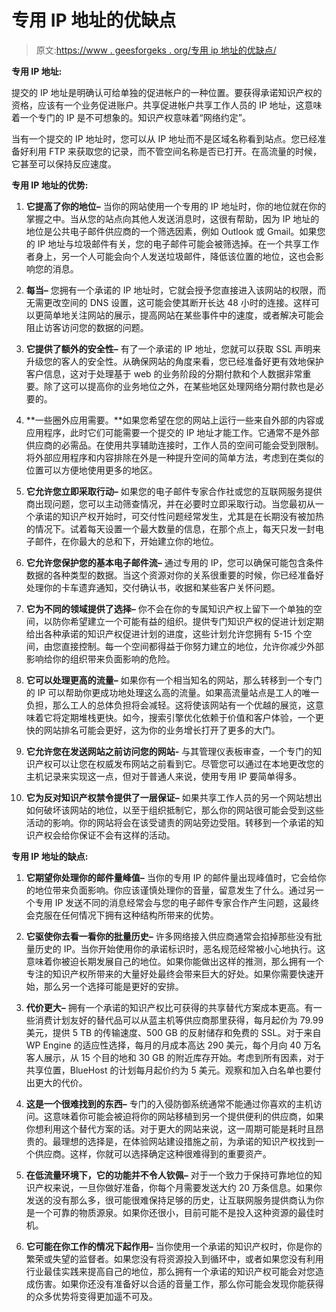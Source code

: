 # 专用 IP 地址的优缺点

> 原文:[https://www . geesforgeks . org/专用 ip 地址的优缺点/](https://www.geeksforgeeks.org/advantages-and-disadvantages-of-dedicated-ip-addresses/)

**专用 IP 地址:**

提交的 IP 地址是明确认可给单独的促进帐户的一种位置。要获得承诺知识产权的资格，应该有一个业务促进账户。共享促进帐户共享工作人员的 IP 地址，这意味着一个专门的 IP 是不可想象的。知识产权意味着“网络约定”。

当有一个提交的 IP 地址时，您可以从 IP 地址而不是区域名称看到站点。您已经准备好利用 FTP 来获取您的记录，而不管空间名称是否已打开。在高流量的时候，它甚至可以保持反应速度。

**专用 IP 地址的优势:**

1.  **它提高了你的地位–**
    当你的网站使用一个专用的 IP 地址时，你的地位就在你的掌握之中。当从您的站点向其他人发送消息时，这很有帮助，因为 IP 地址的地位是公共电子邮件供应商的一个筛选因素，例如 Outlook 或 Gmail。如果您的 IP 地址与垃圾邮件有关，您的电子邮件可能会被筛选掉。在一个共享工作者身上，另一个人可能会向个人发送垃圾邮件，降低该位置的地位，这也会影响您的消息。

2.  **每当–**
    您拥有一个承诺的 IP 地址时，它就会授予您直接进入该网站的权限，而无需更改空间的 DNS 设置，这可能会使其断开长达 48 小时的连接。这样可以更简单地关注网站的展示，提高网站在某些事件中的速度，或者解决可能会阻止访客访问您的数据的问题。

3.  **它提供了额外的安全性–**
    有了一个承诺的 IP 地址，您就可以获取 SSL 声明来升级您的客人的安全性。从确保网站的角度来看，您已经准备好更有效地保护客户信息，这对于处理基于 web 的业务阶段的分期付款和个人数据非常重要。除了这可以提高你的业务地位之外，在某些地区处理网络分期付款也是必要的。

4.  **一些圈外应用需要。**如果您希望在您的网站上运行一些来自外部的内容或应用程序，此时它们可能需要一个提交的 IP 地址才能工作。它通常不是外部供应商的必需品。在使用共享辅助连接时，工作人员的空间可能会受到限制。将外部应用程序和内容排除在外是一种提升空间的简单方法，考虑到在类似的位置可以方便地使用更多的地区。

5.  **它允许您立即采取行动–**
    如果您的电子邮件专家合作社或您的互联网服务提供商出现问题，您可以主动筛查情况，并在必要时立即采取行动。当您最初从一个承诺的知识产权开始时，可交付性问题经常发生，尤其是在长期没有被加热的情况下。试着每天设置一个最大数量的信息，在那个点上，每天只发一封电子邮件，在你最大的总和下，开始建立你的地位。

6.  **它允许您保护您的基本电子邮件流–**
    通过专用的 IP，您可以确保可能包含条件数据的各种类型的数据。当这个资源对你的关系很重要的时候，你已经准备好处理你的卡车遗弃通知，交付确认书，收据和某些客户关怀问题。

7.  **它为不同的领域提供了选择–**
    你不会在你的专属知识产权上留下一个单独的空间，以防你希望建立一个可能有益的组织。提供专门知识产权的促进计划定期给出各种承诺的知识产权促进计划的进度，这些计划允许您拥有 5-15 个空间，由您直接控制。每一个空间都得益于你努力建立的地位，允许你减少外部影响给你的组织带来负面影响的危险。

8.  **它可以处理更高的流量–**
    如果你有一个相当知名的网站，那么转移到一个专门的 IP 可以帮助你更成功地处理这么高的流量。如果高流量站点是工人的唯一负担，那么工人的总体负担将会减轻。这将使该网站有一个优越的展览，这意味着它将定期堆栈更快。如今，搜索引擎优化依赖于价值和客户体验，一个更快的网站排名可能会更好，这为你的业务增长打开了更多的大门。

9.  **它允许您在发送网站之前访问您的网站-**
    与其管理仪表板审查，一个专门的知识产权可以让您在权威发布网站之前看到它。尽管您可以通过在本地更改您的主机记录来实现这一点，但对于普通人来说，使用专用 IP 要简单得多。

10.  **它为反对知识产权禁令提供了一层保证–**
    如果共享工作人员的另一个网站想出如何破坏该网站的地位，以至于组织抵制它，那么你的网站很可能会受到这些活动的影响。你的网站将会在该受谴责的网站旁边受阻。转移到一个承诺的知识产权会给你保证不会有这样的活动。

**专用 IP 地址的缺点:**

1.  **它期望你处理你的邮件量峰值–**
    当你的专用 IP 的邮件量出现峰值时，它会给你的地位带来负面影响。你应该谨慎处理你的音量，留意发生了什么。通过另一个专用 IP 发送不同的消息经常会与您的电子邮件专家合作产生问题，这最终会克服在任何情况下拥有这种结构所带来的优势。

2.  **它驱使你去看一看你的批量历史–**
    许多网络接入供应商通常会掐掉那些没有批量历史的 IP。当你开始使用你的承诺标识时，恶名规范经常被小心地执行。这意味着你被迫长期发展自己的地位。如果你能做出这样的推测，那么拥有一个专注的知识产权所带来的大量好处最终会带来巨大的好处。如果你需要快速开始，那么另一个选择可能是更好的安排。

3.  **代价更大–**
    拥有一个承诺的知识产权比可获得的共享替代方案成本更高。有一些消费计划友好的替代品可以从蓝主机等供应商那里获得，每月起价为 79.99 美元，提供 5 TB 的传输速度、500 GB 的反射储存和免费的 SSL。对于来自 WP Engine 的适应性选择，每月的月成本高达 290 美元，每个月向 40 万名客人展示，从 15 个目的地和 30 GB 的附近库存开始。考虑到所有因素，对于共享位置，BlueHost 的计划每月起价约为 5 美元。观察和加入白名单也要付出更大的代价。

4.  **这是一个很难找到的东西–**
    专门的入侵防御系统通常不能通过你喜欢的主机访问。这意味着你可能会被迫将你的网站移植到另一个提供便利的供应商，如果你想利用这个替代方案的话。对于更大的网站来说，这一周期可能是耗时且昂贵的。最理想的选择是，在体验网站建设措施之前，为承诺的知识产权找到一个供应商。这样，你就可以选择确定这种很难得到的重要资产。

5.  **在低流量环境下，它的功能并不令人钦佩–**
    对于一个致力于保持可靠地位的知识产权来说，一旦你做好准备，你每个月需要发送大约 20 万条信息。如果你发送的没有那么多，很可能很难保持足够的历史，让互联网服务提供商认为你是一个可靠的物质源泉。如果你还很小，目前可能不是投入这种资源的最佳时机。

6.  **它可能在你工作的情况下起作用–**
    当你使用一个承诺的知识产权时，你是你的繁荣或失望的监督者。如果您没有将资源投入到循环中，或者如果您没有利用行业最佳实践来提高自己的地位，那么拥有一个承诺的知识产权可能会对您造成伤害。如果你还没有准备好以合适的音量工作，那么你可能会发现你能获得的众多优势将变得更加遥不可及。